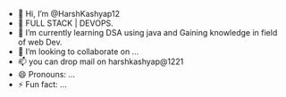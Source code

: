 - 👋 Hi, I’m @HarshKashyap12
- 👀 FULL STACK | DEVOPS.
- 🌱 I’m currently learning DSA using java and Gaining knowledge in field of web Dev.
- 💞️ I’m looking to collaborate on ...
- 📫 you can drop mail on harshkashyap@1221
- 😄 Pronouns: ...
- ⚡ Fun fact: ...

<!---
harsh21696/harsh21696 is a ✨ special ✨ repository because its `README.md` (this file) appears on your GitHub profile.
You can click the Preview link to take a look at your changes.
--->
